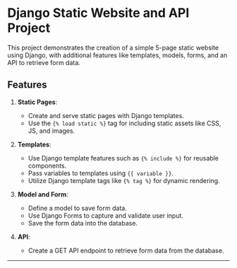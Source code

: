 # Django Static Website and API Project

This project demonstrates the creation of a simple 5-page static website using Django, with additional features like templates, models, forms, and an API to retrieve form data.

## Features

1. **Static Pages**: 
   - Create and serve static pages with Django templates.
   - Use the `{% load static %}` tag for including static assets like CSS, JS, and images.

2. **Templates**:
   - Use Django template features such as `{% include %}` for reusable components.
   - Pass variables to templates using `{{ variable }}`.
   - Utilize Django template tags like `{% tag %}` for dynamic rendering.

3. **Model and Form**:
   - Define a model to save form data.
   - Use Django Forms to capture and validate user input.
   - Save the form data into the database.

4. **API**:
   - Create a GET API endpoint to retrieve form data from the database.

---
